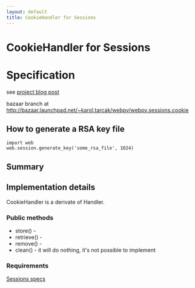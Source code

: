 ```yaml
---
layout: default
title: CookieHandler for Sessions
---
```


# CookieHandler for Sessions

# Specification

see [project blog post](http://planet-soc.com/node/2158)

bazaar branch at http://bazaar.launchpad.net/~karol.tarcak/webpy/webpy.sessions.cookie

## How to generate a RSA key file

    import web
    web.session.generate_key('some_rsa_file', 1024)


## Summary


## Implementation details

CookieHandler is a derivate of Handler.

### Public methods
 * store() -
 * retrieve() -
 * remove() -
 * clean() - it will do nothing, it's not possible to implement

### Requirements


[Sessions specs](/sessions)
